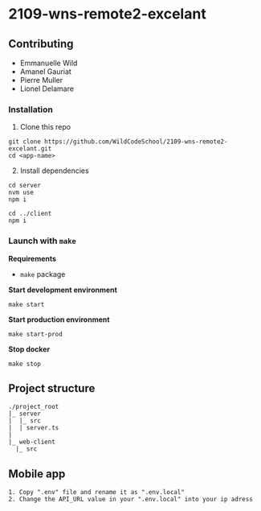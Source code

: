 # 2109-wns-remote2-excelant

## Contributing

- Emmanuelle Wild
- Amanel Gauriat
- Pierre Muller
- Lionel Delamare

### Installation

1.  Clone this repo

```
git clone https://github.com/WildCodeSchool/2109-wns-remote2-excelant.git
cd <app-name>
```

2.  Install dependencies

```shell
cd server
nvm use
npm i

cd ../client
npm i
```

### Launch with `make`

**Requirements**

- `make` package

**Start development environment**

```shell
make start
```

**Start production environment**

```shell
make start-prod
```

**Stop docker**

```
make stop
```

## Project structure

```
./project_root
|_ server
|  |_ src
|  | server.ts
|
|_ web-client
  |_ src
```

## Mobile app

```
1. Copy ".env" file and rename it as ".env.local"
2. Change the API_URL value in your ".env.local" into your ip adress
```
